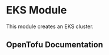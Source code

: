 # EKS Module

This module creates an EKS cluster.

## OpenTofu Documentation
<!-- BEGIN_TF_DOCS -->

<!-- END_TF_DOCS -->
